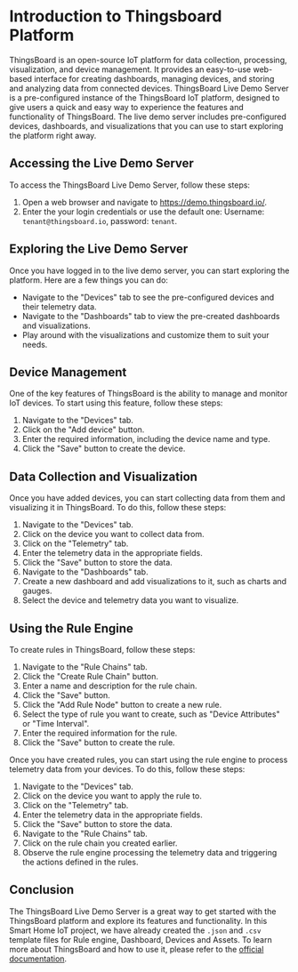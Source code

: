 # Introduction to Thingsboard Platform 

ThingsBoard is an open-source IoT platform for data collection, processing, visualization, and device management. It provides an easy-to-use web-based interface for creating dashboards, managing devices, and storing and analyzing data from connected devices. 
ThingsBoard Live Demo Server is a pre-configured instance of the ThingsBoard IoT platform, designed to give users a quick and easy way to experience the features and functionality of ThingsBoard. The live demo server includes pre-configured devices, dashboards, and visualizations that you can use to start exploring the platform right away.

## Accessing the Live Demo Server
To access the ThingsBoard Live Demo Server, follow these steps:
1. Open a web browser and navigate to https://demo.thingsboard.io/.
2. Enter the your login credentials or use the default one: Username: `tenant@thingsboard.io`, password: `tenant`.

## Exploring the Live Demo Server

Once you have logged in to the live demo server, you can start exploring the platform. Here are a few things you can do:
- Navigate to the "Devices" tab to see the pre-configured devices and their telemetry data.
- Navigate to the "Dashboards" tab to view the pre-created dashboards and visualizations.
- Play around with the visualizations and customize them to suit your needs.

## Device Management
One of the key features of ThingsBoard is the ability to manage and monitor IoT devices. To start using this feature, follow these steps:
1. Navigate to the "Devices" tab.
2. Click on the "Add device" button.
3. Enter the required information, including the device name and type.
4. Click the "Save" button to create the device.

## Data Collection and Visualization
Once you have added devices, you can start collecting data from them and visualizing it in ThingsBoard. To do this, follow these steps:

1. Navigate to the "Devices" tab.
2. Click on the device you want to collect data from.
3. Click on the "Telemetry" tab.
4. Enter the telemetry data in the appropriate fields.
5. Click the "Save" button to store the data.
6. Navigate to the "Dashboards" tab.
7. Create a new dashboard and add visualizations to it, such as charts and gauges.
8. Select the device and telemetry data you want to visualize.

## Using the Rule Engine
To create rules in ThingsBoard, follow these steps:
1. Navigate to the "Rule Chains" tab.
2. Click the "Create Rule Chain" button.
3. Enter a name and description for the rule chain.
4. Click the "Save" button.
5. Click the "Add Rule Node" button to create a new rule.
7. Select the type of rule you want to create, such as "Device Attributes" or "Time Interval".
8. Enter the required information for the rule.
9. Click the "Save" button to create the rule.  

Once you have created rules, you can start using the rule engine to process telemetry data from your devices. To do this, follow these steps:
1. Navigate to the "Devices" tab.
2. Click on the device you want to apply the rule to.
3. Click on the "Telemetry" tab.
4. Enter the telemetry data in the appropriate fields.
5. Click the "Save" button to store the data.
6. Navigate to the "Rule Chains" tab.
7. Click on the rule chain you created earlier.
8. Observe the rule engine processing the telemetry data and triggering the actions defined in the rules.

## Conclusion

The ThingsBoard Live Demo Server is a great way to get started with the ThingsBoard platform and explore its features and functionality. In this Smart Home IoT project, we have already created the `.json` and `.csv` template files for Rule engine, Dashboard, Devices and Assets. To learn more about ThingsBoard and how to use it, please refer to the [official documentation](https://docs.thingsboard.io/).
